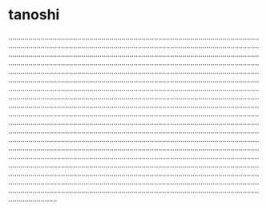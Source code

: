 # tanoshi

............................................................................................................................................................................................................................................................................................................................................................................................................................................................................................................................................................................................................................................................................................................................................................................................................................................................................................................................................................................................................................................................................................................................................................................................................................................................................................................................................................................................................................................................................................................................................................................................................................................................................................................................................................................................................................................................................................................................................................................................................................................................................................................................................................................................................................................................................................................................................................................................................................................................................